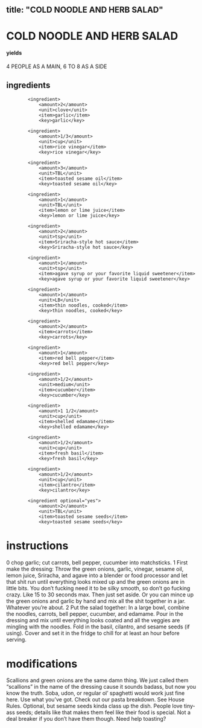 

	
title: "COLD NOODLE AND HERB SALAD"
---
# COLD NOODLE AND HERB SALAD
#### yields
4 PEOPLE AS A MAIN, 6 TO 8 AS A SIDE
## ingredients
			<ingredient>
				<amount>2</amount>
				<unit>clove</unit>
				<item>garlic</item>
				<key>garlic</key>

			<ingredient>
				<amount>1/3</amount>
				<unit>cup</unit>
				<item>rice vinegar</item>
				<key>rice vinegar</key>

			<ingredient>
				<amount>3</amount>
				<unit>TBL</unit>
				<item>toasted sesame oil</item>
				<key>toasted sesame oil</key>

			<ingredient>
				<amount>1</amount>
				<unit>TBL</unit>
				<item>lemon or lime juice</item>
				<key>lemon or lime juice</key>

			<ingredient>
				<amount>2</amount>
				<unit>tsp</unit>
				<item>Sriracha-style hot sauce</item>
				<key>Sriracha-style hot sauce</key>

			<ingredient>
				<amount>1</amount>
				<unit>tsp</unit>
				<item>agave syrup or your favorite liquid sweetener</item>
				<key>agave syrup or your favorite liquid sweetener</key>

			<ingredient>
				<amount>1</amount>
				<unit>LB</unit>
				<item>thin noodles, cooked</item>
				<key>thin noodles, cooked</key>

			<ingredient>
				<amount>2</amount>
				<item>carrots</item>
				<key>carrots</key>

			<ingredient>
				<amount>1</amount>
				<item>red bell pepper</item>
				<key>red bell pepper</key>

			<ingredient>
				<amount>1/2</amount>
				<unit>medium</unit>
				<item>cucumber</item>
				<key>cucumber</key>

			<ingredient>
				<amount>1 1/2</amount>
				<unit>cup</unit>
				<item>shelled edamame</item>
				<key>shelled edamame</key>

			<ingredient>
				<amount>1/2</amount>
				<unit>cup</unit>
				<item>fresh basil</item>
				<key>fresh basil</key>

			<ingredient>
				<amount>1/2</amount>
				<unit>cup</unit>
				<item>cilantro</item>
				<key>cilantro</key>

			<ingredient optional="yes">
				<amount>2</amount>
				<unit>TBL</unit>
				<item>toasted sesame seeds</item>
				<key>toasted sesame seeds</key>


# instructions
0 chop garlic; cut carrots, bell pepper, cucumber into matchsticks.
1 First make the dressing: Throw the green onions, garlic, vinegar, sesame oil, lemon juice, Sriracha, and agave into a blender or food processor and let that shit run until everything looks mixed up and the green onions are in little bits. You don’t fucking need it to be silky smooth, so don’t go fucking crazy. Like 15 to 30 seconds max. Then just set aside. Or you can mince up the green onions and garlic by hand and mix all the shit together in a jar. Whatever you’re about.
2 Put the salad together: In a large bowl, combine the noodles, carrots, bell pepper, cucumber, and edamame. Pour in the dressing and mix until everything looks coated and all the veggies are mingling with the noodles. Fold in the basil, cilantro, and sesame seeds (if using). Cover and set it in the fridge to chill for at least an hour before serving.

# modifications

Scallions and green onions are the same damn thing. We just called them “scallions” in the name of the dressing cause it sounds badass, but now you know the truth.
 Soba, udon, or regular ol’ spaghetti would work just fine here. Use what you’ve got. Check out our pasta breakdown.
 See House Rules.
 Optional, but sesame seeds kinda class up the dish. People love tiny-ass seeds; details like that makes them feel like their food is special. Not a deal breaker if you don’t have them though. Need help toasting?
	
	
